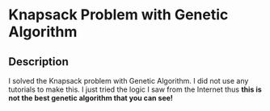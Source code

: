 # Knapsack Problem with Genetic Algorithm

<h2>Description</h2>
I solved the Knapsack problem with Genetic Algorithm. I did not use any tutorials to make this. I just tried the logic I saw from the Internet thus <strong>this is not the best genetic algorithm that you can see!</strong>
